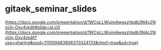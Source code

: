 # gitaek_seminar_slides

[https://docs.google.com/presentation/d/1WCqLLWujmAwgszhbdb3N4c2NoUn-Dxv4/edit#slide=id.p1](https://docs.google.com/presentation/d/1WCqLLWujmAwgszhbdb3N4c2NoUn-Dxv4/edit?usp=sharing&ouid=111059483806370324133&rtpof=true&sd=true)
